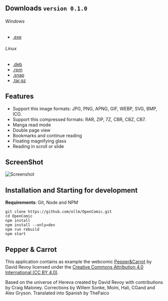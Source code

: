 ## Downloads `version 0.1.0`
###### Windows
* [.exe](https://github.com/ollm/OpenComic/releases/download/v0.1.0/OpenComic.Setup.0.1.0.exe)
###### Linux
* [.deb](https://github.com/ollm/OpenComic/releases/download/v0.1.0/opencomic_0.1.0_amd64.deb)
* [.rpm](https://github.com/ollm/OpenComic/releases/download/v0.1.0/opencomic-0.1.0.x86_64.rpm)
* [.snap](https://github.com/ollm/OpenComic/releases/download/v0.1.0/opencomic_0.1.0_amd64.snap)
* [.tar.gz](https://github.com/ollm/OpenComic/releases/download/v0.1.0/opencomic-0.1.0.tar.gz)

## Features

* Support this image formats: JPG, PNG, APNG, GIF, WEBP, SVG, BMP, ICO.
* Support this compressed formats: RAR, ZIP, 7Z, CBR, CBZ, CB7.
* Manga read mode
* Double page view
* Bookmarks and continue reading
* Floating magnifying glass
* Reading in scroll or slide

## ScreenShot

<!--![Screenshot](https://drive.google.com/uc?export=view&id=0Bys7xcli0VYlckNFTkF6QmdVbE0 "Screenshot")-->
<!--![Screenshot](https://drive.google.com/uc?export=view&id=0Bys7xcli0VYldFpNZjFkZmlubWc "Screenshot")-->
![Screenshot](https://drive.google.com/uc?export=view&id=17OzzFPC5Y38bXKbgCTsxQjlTnRX4rKk4 "Screenshot")



## Installation and Starting for development
__Requirements__: Git, Node and NPM

```shell
git clone https://github.com/ollm/OpenComic.git
cd OpenComic
npm install
npm install --only=dev
npm run rebuild
npm start
```
## Pepper & Carrot

This application contains as example the webcomic [Pepper&Carrot](https://www.peppercarrot.com) by David Revoy
licensed under the [Creative Commons Attribution 4.0 International (CC BY 4.0)](https://creativecommons.org/licenses/by/4.0/).

Based on the universe of Hereva created by David Revoy with contributions by Craig Maloney.
Corrections by Willem Sonke, Moini, Hali, CGand and Alex Gryson.
Translated into Spanish by TheFaico
